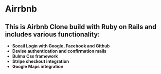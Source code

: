 # Airrbnb
## This is Airbnb Clone build with Ruby on Rails and includes various functionality: 
* **Socail Login with Google, Facebook and Github**
* **Devise authentication and confirmation mails**
* **Bulma Css framework**
* **Stripe checkout integration**
* **Google Maps integration**
